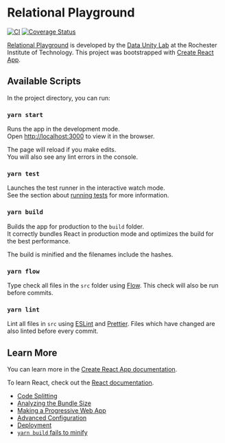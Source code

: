 # Relational Playground

[![CI](https://github.com/dataunitylab/relational-playground/actions/workflows/ci.yml/badge.svg)](https://github.com/dataunitylab/relational-playground/actions/workflows/ci.yml)
[![Coverage Status](https://coveralls.io/repos/github/dataunitylab/relational-playground/badge.svg?branch=main)](https://coveralls.io/github/dataunitylab/relational-playground?branch=main)

[Relational Playground](https://relationalplayground.com/) is developed by the [Data Unity Lab](https://cs.rit.edu/~dataunitylab/) at the Rochester Institute of Technology.
This project was bootstrapped with [Create React App](https://github.com/facebook/create-react-app).

## Available Scripts

In the project directory, you can run:

### `yarn start`

Runs the app in the development mode.<br />
Open [http://localhost:3000](http://localhost:3000) to view it in the browser.

The page will reload if you make edits.<br />
You will also see any lint errors in the console.

### `yarn test`

Launches the test runner in the interactive watch mode.<br />
See the section about [running tests](https://facebook.github.io/create-react-app/docs/running-tests) for more information.

### `yarn build`

Builds the app for production to the `build` folder.<br />
It correctly bundles React in production mode and optimizes the build for the best performance.

The build is minified and the filenames include the hashes.<br />

### `yarn flow`

Type check all files in the `src` folder using [Flow](https://flow.org/).
This check will also be run before commits.

### `yarn lint`

Lint all files in `src` using [ESLint](https://eslint.org/) and [Prettier](https://prettier.io/).
Files which have changed are also linted before every commit.

## Learn More

You can learn more in the [Create React App documentation](https://facebook.github.io/create-react-app/docs/getting-started).

To learn React, check out the [React documentation](https://reactjs.org/).

- [Code Splitting](https://facebook.github.io/create-react-app/docs/code-splitting)
- [Analyzing the Bundle Size](https://facebook.github.io/create-react-app/docs/analyzing-the-bundle-size)
- [Making a Progressive Web App](https://facebook.github.io/create-react-app/docs/making-a-progressive-web-app)
- [Advanced Configuration](https://facebook.github.io/create-react-app/docs/advanced-configuration)
- [Deployment](https://facebook.github.io/create-react-app/docs/deployment)
- [`yarn build` fails to minify](https://facebook.github.io/create-react-app/docs/troubleshooting#npm-run-build-fails-to-minify)
